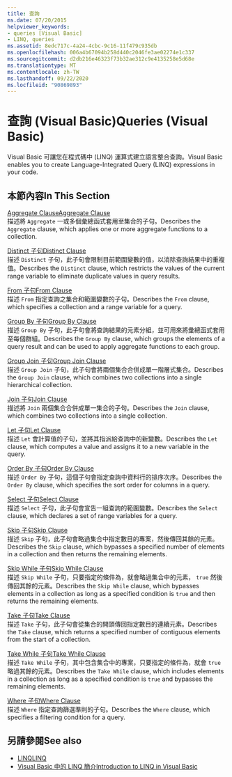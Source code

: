 ```yaml
---
title: 查詢
ms.date: 07/20/2015
helpviewer_keywords:
- queries [Visual Basic]
- LINQ, queries
ms.assetid: 8edc717c-4a24-4cbc-9c16-11f479c935db
ms.openlocfilehash: 006a4b67094b258d440c2046fe3ae02274e1c337
ms.sourcegitcommit: d2db216e46323f73b32ae312c9e4135258e5d68e
ms.translationtype: MT
ms.contentlocale: zh-TW
ms.lasthandoff: 09/22/2020
ms.locfileid: "90869893"
---
```

# <a name="queries-visual-basic"></a><span data-ttu-id="a0437-102">查詢 (Visual Basic)</span><span class="sxs-lookup"><span data-stu-id="a0437-102">Queries (Visual Basic)</span></span>

<span data-ttu-id="a0437-103">Visual Basic 可讓您在程式碼中 (LINQ) 運算式建立語言整合查詢。</span><span class="sxs-lookup"><span data-stu-id="a0437-103">Visual Basic enables you to create Language-Integrated Query (LINQ) expressions in your code.</span></span>  
  
## <a name="in-this-section"></a><span data-ttu-id="a0437-104">本節內容</span><span class="sxs-lookup"><span data-stu-id="a0437-104">In This Section</span></span>  

 [<span data-ttu-id="a0437-105">Aggregate Clause</span><span class="sxs-lookup"><span data-stu-id="a0437-105">Aggregate Clause</span></span>](aggregate-clause.md)  
 <span data-ttu-id="a0437-106">描述將 `Aggregate` 一或多個彙總函式套用至集合的子句。</span><span class="sxs-lookup"><span data-stu-id="a0437-106">Describes the `Aggregate` clause, which applies one or more aggregate functions to a collection.</span></span>  
  
 [<span data-ttu-id="a0437-107">Distinct 子句</span><span class="sxs-lookup"><span data-stu-id="a0437-107">Distinct Clause</span></span>](distinct-clause.md)  
 <span data-ttu-id="a0437-108">描述 `Distinct` 子句，此子句會限制目前範圍變數的值，以消除查詢結果中的重複值。</span><span class="sxs-lookup"><span data-stu-id="a0437-108">Describes the `Distinct` clause, which restricts the values of the current range variable to eliminate duplicate values in query results.</span></span>  
  
 [<span data-ttu-id="a0437-109">From 子句</span><span class="sxs-lookup"><span data-stu-id="a0437-109">From Clause</span></span>](from-clause.md)  
 <span data-ttu-id="a0437-110">描述 `From` 指定查詢之集合和範圍變數的子句。</span><span class="sxs-lookup"><span data-stu-id="a0437-110">Describes the `From` clause, which specifies a collection and a range variable for a query.</span></span>  
  
 [<span data-ttu-id="a0437-111">Group By 子句</span><span class="sxs-lookup"><span data-stu-id="a0437-111">Group By Clause</span></span>](group-by-clause.md)  
 <span data-ttu-id="a0437-112">描述 `Group By` 子句，此子句會將查詢結果的元素分組，並可用來將彙總函式套用至每個群組。</span><span class="sxs-lookup"><span data-stu-id="a0437-112">Describes the `Group By` clause, which groups the elements of a query result and can be used to apply aggregate functions to each group.</span></span>  
  
 [<span data-ttu-id="a0437-113">Group Join 子句</span><span class="sxs-lookup"><span data-stu-id="a0437-113">Group Join Clause</span></span>](group-join-clause.md)  
 <span data-ttu-id="a0437-114">描述 `Group Join` 子句，此子句會將兩個集合合併成單一階層式集合。</span><span class="sxs-lookup"><span data-stu-id="a0437-114">Describes the `Group Join` clause, which combines two collections into a single hierarchical collection.</span></span>  
  
 [<span data-ttu-id="a0437-115">Join 子句</span><span class="sxs-lookup"><span data-stu-id="a0437-115">Join Clause</span></span>](join-clause.md)  
 <span data-ttu-id="a0437-116">描述將 `Join` 兩個集合合併成單一集合的子句。</span><span class="sxs-lookup"><span data-stu-id="a0437-116">Describes the `Join` clause, which combines two collections into a single collection.</span></span>  
  
 [<span data-ttu-id="a0437-117">Let 子句</span><span class="sxs-lookup"><span data-stu-id="a0437-117">Let Clause</span></span>](let-clause.md)  
 <span data-ttu-id="a0437-118">描述 `Let` 會計算值的子句，並將其指派給查詢中的新變數。</span><span class="sxs-lookup"><span data-stu-id="a0437-118">Describes the `Let` clause, which computes a value and assigns it to a new variable in the query.</span></span>  
  
 [<span data-ttu-id="a0437-119">Order By 子句</span><span class="sxs-lookup"><span data-stu-id="a0437-119">Order By Clause</span></span>](order-by-clause.md)  
 <span data-ttu-id="a0437-120">描述 `Order By` 子句，這個子句會指定查詢中資料行的排序次序。</span><span class="sxs-lookup"><span data-stu-id="a0437-120">Describes the `Order By` clause, which specifies the sort order for columns in a query.</span></span>  
  
 [<span data-ttu-id="a0437-121">Select 子句</span><span class="sxs-lookup"><span data-stu-id="a0437-121">Select Clause</span></span>](select-clause.md)  
 <span data-ttu-id="a0437-122">描述 `Select` 子句，此子句會宣告一組查詢的範圍變數。</span><span class="sxs-lookup"><span data-stu-id="a0437-122">Describes the `Select` clause, which declares a set of range variables for a query.</span></span>  
  
 [<span data-ttu-id="a0437-123">Skip 子句</span><span class="sxs-lookup"><span data-stu-id="a0437-123">Skip Clause</span></span>](skip-clause.md)  
 <span data-ttu-id="a0437-124">描述 `Skip` 子句，此子句會略過集合中指定數目的專案，然後傳回其餘的元素。</span><span class="sxs-lookup"><span data-stu-id="a0437-124">Describes the `Skip` clause, which bypasses a specified number of elements in a collection and then returns the remaining elements.</span></span>  
  
 [<span data-ttu-id="a0437-125">Skip While 子句</span><span class="sxs-lookup"><span data-stu-id="a0437-125">Skip While Clause</span></span>](skip-while-clause.md)  
 <span data-ttu-id="a0437-126">描述 `Skip While` 子句，只要指定的條件為，就會略過集合中的元素， `true` 然後傳回其餘的元素。</span><span class="sxs-lookup"><span data-stu-id="a0437-126">Describes the `Skip While` clause, which bypasses elements in a collection as long as a specified condition is `true` and then returns the remaining elements.</span></span>  
  
 [<span data-ttu-id="a0437-127">Take 子句</span><span class="sxs-lookup"><span data-stu-id="a0437-127">Take Clause</span></span>](take-clause.md)  
 <span data-ttu-id="a0437-128">描述 `Take` 子句，此子句會從集合的開頭傳回指定數目的連續元素。</span><span class="sxs-lookup"><span data-stu-id="a0437-128">Describes the `Take` clause, which returns a specified number of contiguous elements from the start of a collection.</span></span>  
  
 [<span data-ttu-id="a0437-129">Take While 子句</span><span class="sxs-lookup"><span data-stu-id="a0437-129">Take While Clause</span></span>](take-while-clause.md)  
 <span data-ttu-id="a0437-130">描述 `Take While` 子句，其中包含集合中的專案，只要指定的條件為，就會 `true` 略過其餘的元素。</span><span class="sxs-lookup"><span data-stu-id="a0437-130">Describes the `Take While` clause, which includes elements in a collection as long as a specified condition is `true` and bypasses the remaining elements.</span></span>  
  
 [<span data-ttu-id="a0437-131">Where 子句</span><span class="sxs-lookup"><span data-stu-id="a0437-131">Where Clause</span></span>](where-clause.md)  
 <span data-ttu-id="a0437-132">描述 `Where` 指定查詢篩選準則的子句。</span><span class="sxs-lookup"><span data-stu-id="a0437-132">Describes the `Where` clause, which specifies a filtering condition for a query.</span></span>  
  
## <a name="see-also"></a><span data-ttu-id="a0437-133">另請參閱</span><span class="sxs-lookup"><span data-stu-id="a0437-133">See also</span></span>

- [<span data-ttu-id="a0437-134">LINQ</span><span class="sxs-lookup"><span data-stu-id="a0437-134">LINQ</span></span>](../../programming-guide/language-features/linq/index.md)
- [<span data-ttu-id="a0437-135">Visual Basic 中的 LINQ 簡介</span><span class="sxs-lookup"><span data-stu-id="a0437-135">Introduction to LINQ in Visual Basic</span></span>](../../programming-guide/language-features/linq/introduction-to-linq.md)
